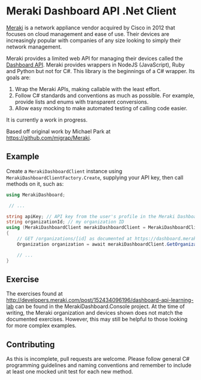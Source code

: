 # Meraki Dashboard API .Net Client

[Meraki](http://meraki.cisco.com) is a network appliance vendor acquired by Cisco in 2012 that focuses on 
cloud management and ease of use. Their devices are increasingly popular with companies of any size looking
to simply their network management.

Meraki provides a limited web API for managing their devices called the [Dashboard API](https://dashboard.meraki.com/api_docs). 
Meraki provides wrappers in NodeJS (JavaScript), Ruby and Python but not for C#. This library is the 
beginnings of a C# wrapper. Its goals are:
1. Wrap the Meraki APIs, making callable with the least effort.
1. Follow C# standards and conventions as much as possible. For example, provide lists and enums with transparent conversions.
1. Allow easy mocking to make automated testing of calling code easier.

It is currently a work in progress.

Based off original work by Michael Park at https://github.com/migrap/Meraki.

## Example

Create a `MerakiDashboardClient` instance using `MerakiDashboardClientFactory.Create`, supplying your API key, 
then call methods on it, such as:

``` C#
using MerakiDashboard;

 // ...

string apiKey; // API key from the user's profile in the Meraki Dashboard
string organizationId; // my organization ID
using (MerakiDashboardClient merakiDashboardClient = MerakiDashboardClientFactory.Create(apiKey))
{
	// GET /organizations/[id] as documented at https://dashboard.meraki.com/api_docs#return-an-organization
	Organization organization = await merakiDashboardClient.GetOrganizationAsync(organizationId);

	// ...
}
```

## Exercise

The exercises found at http://developers.meraki.com/post/152434096196/dashboard-api-learning-lab can be found 
in the MerakiDashboard.Console project. At the time of writing, the Meraki organization and devices shown does
not match the documented exercises. However, this may still be helpful to those looking for more complex
examples.

## Contributing

As this is incomplete, pull requests are welcome. Please follow general C# programming guidelines and naming
conventions and remember to include at least one mocked unit test for each new method.